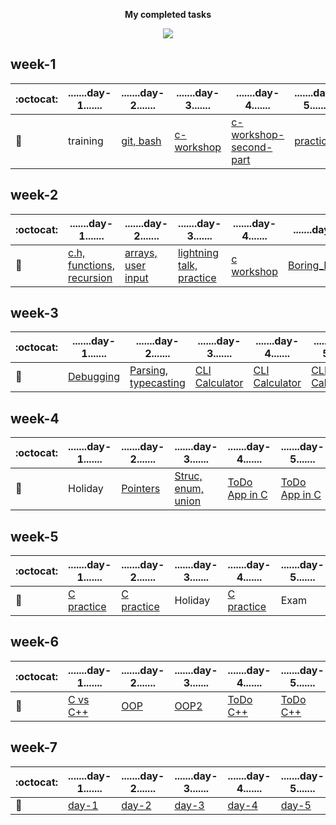 <p align="center"><b>My completed tasks</b></p>
<p align="center"><img src="http://bestanimations.com/Sci-Fi/Robots/animated-robot-5.gif"></p>

## week-1

:octocat:|.......day-1.......|.......day-2.......|.......day-3.......|.......day-4.......|.......day-5.......       
---|----------|----------|--------|---|---
:open_file_folder:|training |[git, bash](https://github.com/greenfox-academy/marsaltamas/tree/master/week-01/day-2/first-task)|[c-workshop](https://github.com/greenfox-academy/marsaltamas/tree/master/week-01/day-3/c-workshop) | [c-workshop-second-part](https://github.com/greenfox-academy/marsaltamas/tree/master/week-01/day-4/c-workshop-2) | [practice](https://github.com/greenfox-academy/marsaltamas/tree/master/week-01/day-5) 

## week-2

:octocat:|.......day-1.......|.......day-2.......|.......day-3.......|.......day-4.......|.......day-5.......  
---|----------|----------|--------|------|-------
:open_file_folder:|[c.h, functions, recursion](https://github.com/greenfox-academy/marsaltamas/tree/master/week-02/day-1)|[arrays, user input](https://github.com/greenfox-academy/marsaltamas/tree/master/week-02/day-2)|[lightning talk, practice](https://github.com/greenfox-academy/marsaltamas/tree/master/week-02/day-3) |[c workshop](https://github.com/greenfox-academy/marsaltamas/tree/master/week-02/day-4) |[Boring_Dungeon](https://github.com/greenfox-academy/marsaltamas/tree/master/week-02/day-5/Boring_Dungeon)

## week-3

:octocat:|.......day-1.......|.......day-2.......|.......day-3.......|.......day-4.......|.......day-5.......     
---|----------|----------|--------|------|-------
:open_file_folder:|[Debugging](https://github.com/greenfox-academy/marsaltamas/tree/master/week-03/day-1)|[Parsing, typecasting](https://github.com/greenfox-academy/marsaltamas/tree/master/week-03/day-2)|[CLI Calculator](https://github.com/greenfox-academy/marsaltamas/tree/master/week-03/CLI_Calculator)|[CLI Calculator](https://github.com/greenfox-academy/marsaltamas/tree/master/week-03/CLI_Calculator)|[CLI Calculator](https://github.com/greenfox-academy/marsaltamas/tree/master/week-03/CLI_Calculator)

## week-4

:octocat:|.......day-1.......|.......day-2.......|.......day-3.......|.......day-4.......|.......day-5.......       
---|----------|----------|--------|------|-------
:open_file_folder:|	Holiday  |[Pointers](https://github.com/greenfox-academy/marsaltamas/tree/master/week-04/day-2)|[Struc, enum, union](https://github.com/greenfox-academy/marsaltamas/tree/master/week-04/day-3)|  [ToDo App in C](https://github.com/greenfox-academy/marsaltamas/tree/master/week-04/ToDo_App)  | [ToDo App in C](https://github.com/greenfox-academy/marsaltamas/tree/master/week-04/ToDo_App)	

## week-5

:octocat:|.......day-1.......|.......day-2.......|.......day-3.......|.......day-4.......|.......day-5....... 
---|----------|----------|--------|------|-------
:open_file_folder:|[C practice](https://github.com/greenfox-academy/marsaltamas/tree/master/week-05)|[C practice](https://github.com/greenfox-academy/marsaltamas/tree/master/week-05)|Holiday|[C practice](https://github.com/greenfox-academy/marsaltamas/tree/master/week-05)|Exam

## week-6

:octocat:|.......day-1.......|.......day-2.......|.......day-3.......|.......day-4.......|.......day-5....... 
---|----------|----------|--------|------|-------
:open_file_folder:|[C vs C++](https://github.com/greenfox-academy/marsaltamas/tree/master/week-06/day-1)| [OOP](https://github.com/greenfox-academy/marsaltamas/tree/master/week-06/day-2) | [OOP2](https://github.com/greenfox-academy/marsaltamas/tree/master/week-06/day-3) | [ToDo C++](https://github.com/greenfox-academy/marsaltamas/tree/master/week-06/TaDaaAppSandbox) | [ToDo C++](https://github.com/greenfox-academy/marsaltamas/tree/master/week-06/TaDaaAppSandbox)

## week-7

:octocat:|.......day-1.......|.......day-2.......|.......day-3.......|.......day-4.......|.......day-5.......       
---|----------|----------|--------|------|-------
:open_file_folder:|[day-1]()|[day-2]()|[day-3]()|[day-4]()|[day-5]()|

<!---<p align="center"><b>week-8</b></p>8

:octocat:|.......day-1.......|.......day-2.......|.......day-3.......|.......day-4.......|.......day-5.......       
---|----------|----------|--------|------|-------
:open_file_folder:|[day-1]()|[day-2]()|[day-3]()|[day-4]()|[day-5]()|

<p align="center"><b>week-9</b></p>

:octocat:|.......day-1.......|.......day-2.......|.......day-3.......|.......day-4.......|.......day-5.......       
---|----------|----------|--------|------|-------
:open_file_folder:|[day-1]()|[day-2]()|[day-3]()|[day-4]()|[day-5]()|

<p align="center"><b>week-10</b></p>

:octocat:|.......day-1.......|.......day-2.......|.......day-3.......|.......day-4.......|.......day-5.......       
---|----------|----------|--------|------|-------
:open_file_folder:|[day-1]()|[day-2]()|[day-3]()|[day-4]()|[day-5]()|

<p align="center"><b>week-11</b></p>

:octocat:|.......day-1.......|.......day-2.......|.......day-3.......|.......day-4.......|.......day-5.......       
---|----------|----------|--------|------|-------
:open_file_folder:|[day-1]()|[day-2]()|[day-3]()|[day-4]()|[day-5]()|

<p align="center"><b>week-12</b></p>

:octocat:|.......day-1.......|.......day-2.......|.......day-3.......|.......day-4.......|.......day-5.......       
---|----------|----------|--------|------|-------
:open_file_folder:|[day-1]()|[day-2]()|[day-3]()|[day-4]()|[day-5]()|

<p align="center"><b>week-13</b></p>

:octocat:|.......day-1.......|.......day-2.......|.......day-3.......|.......day-4.......|.......day-5.......       
---|----------|----------|--------|------|-------
:open_file_folder:|[day-1]()|[day-2]()|[day-3]()|[day-4]()|[day-5]()|

<p align="center"><b>week-14</b></p>

:octocat:|.......day-1.......|.......day-2.......|.......day-3.......|.......day-4.......|.......day-5.......       
---|----------|----------|--------|------|-------
:open_file_folder:|[day-1]()|[day-2]()|[day-3]()|[day-4]()|[day-5]()|

<p align="center"><b>week-15</b></p>

:octocat:|.......day-1.......|.......day-2.......|.......day-3.......|.......day-4.......|.......day-5.......       
---|----------|----------|--------|------|-------
:open_file_folder:|[day-1]()|[day-2]()|[day-3]()|[day-4]()|[day-5]()|

<p align="center"><b>week-16</b></p>

:octocat:|.......day-1.......|.......day-2.......|.......day-3.......|.......day-4.......|.......day-5.......       
---|----------|----------|--------|------|-------
:open_file_folder:|[day-1]()|[day-2]()|[day-3]()|[day-4]()|[day-5]()|

<p align="center"><b>week-17</b></p>

:octocat:|.......day-1.......|.......day-2.......|.......day-3.......|.......day-4.......|.......day-5.......       
---|----------|----------|--------|------|-------
:open_file_folder:|[day-1]()|[day-2]()|[day-3]()|[day-4]()|[day-5]()|
--->